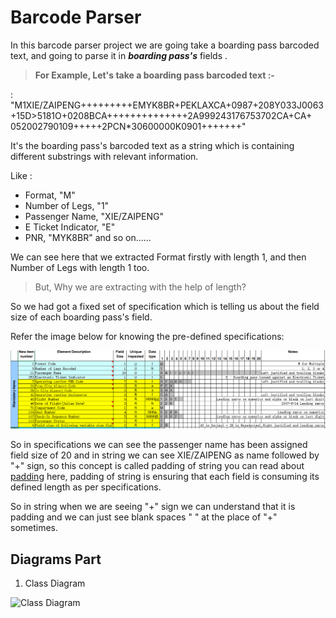 ﻿# Barcode Parser
In this barcode parser project we are going take a boarding pass barcoded text, and going to parse it in _**boarding pass's**_ fields .

>**For Example, Let's take a boarding pass barcoded text :-**  
>
: "M1XIE/ZAIPENG+++++++++EMYK8BR+PEKLAXCA+0987+208Y033J0063 +15D>5181O+0208BCA++++++++++++++2A999243176753702CA+CA+ 052002790109+++++2PCN*30600000K0901+++++++"

It's the boarding pass's barcoded text as a string which is containing different substrings with relevant information.

Like : 
* Format,  "M"
* Number of Legs,  "1"
* Passenger Name,  "XIE/ZAIPENG"
* E Ticket Indicator,  "E"
* PNR,  "MYK8BR"
and so on......


We can see here that we extracted Format firstly with length 1, and then Number of Legs with length 1 too.

>But, Why we are extracting with the help of length?

So we had got a fixed set of specification which is telling us about the field size of each boarding pass's field. 

Refer the image below for knowing the pre-defined specifications:

![specifications](Images/Specifications.png)
  
So in specifications we can see the passenger name has been assigned field size of 20 and in string we can see XIE/ZAIPENG as name followed by "+" sign, so this concept is called padding of string you can read about [padding](https://www.c-sharpcorner.com/UploadFile/mahesh/padding-strings-in-C-Sharp/) here, padding of string is ensuring that each field is consuming its defined length as per specifications.

So in string when we are seeing "+" sign we can understand that it is padding and we can just see blank spaces " " at the place of "+" sometimes.

## Diagrams Part 

1. Class Diagram

![Class Diagram](Images/BCparserclass.png)




